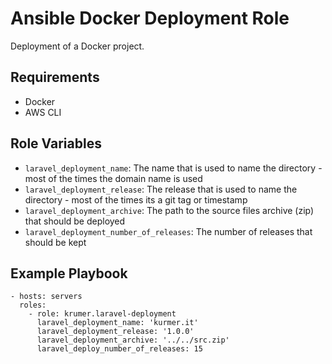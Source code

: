 Ansible Docker Deployment Role
==============================

Deployment of a Docker project.

## Requirements

- Docker
- AWS CLI

Role Variables
--------------

- `laravel_deployment_name`: The name that is used to name the directory - most of the times the domain name is used
- `laravel_deployment_release`: The release that is used to name the directory - most of the times its a git tag or timestamp
- `laravel_deployment_archive`: The path to the source files archive (zip) that should be deployed
- `laravel_deployment_number_of_releases`: The number of releases that should be kept

Example Playbook
----------------

    - hosts: servers
      roles:
        - role: krumer.laravel-deployment
          laravel_deployment_name: 'kurmer.it'
          laravel_deployment_release: '1.0.0'
          laravel_deployment_archive: '../../src.zip'
          laravel_deploy_number_of_releases: 15
